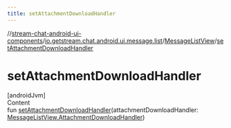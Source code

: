 ```yaml
---
title: setAttachmentDownloadHandler
---
```

//[stream-chat-android-ui-components](../../../index.md)/[io.getstream.chat.android.ui.message.list](../index.md)/[MessageListView](index.md)/[setAttachmentDownloadHandler](setAttachmentDownloadHandler.md)



# setAttachmentDownloadHandler  
[androidJvm]  
Content  
fun [setAttachmentDownloadHandler](setAttachmentDownloadHandler.md)(attachmentDownloadHandler: [MessageListView.AttachmentDownloadHandler](AttachmentDownloadHandler/index.md))  



